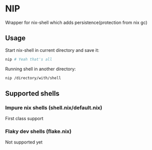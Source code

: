 # NIP

Wrapper for nix-shell which adds persistence(protection from nix gc)

## Usage

Start nix-shell in current directory and save it:

```bash
nip # Yeah that's all
```

Running shell in another directory:

```bash
nip /directory/with/shell
```

## Supported shells

### Impure nix shells (shell.nix/default.nix)

First class support

### Flaky dev shells (flake.nix)

Not supported yet
